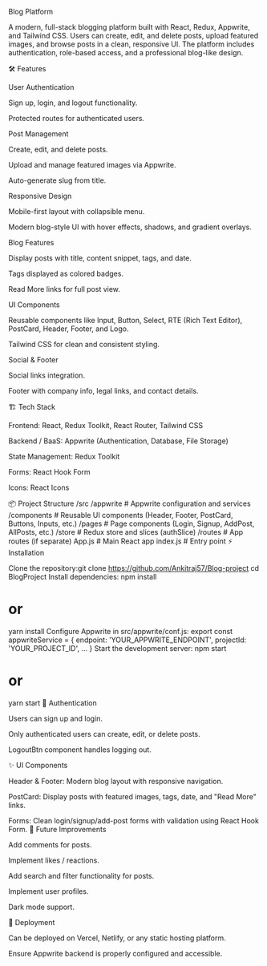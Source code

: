 Blog Platform

A modern, full-stack blogging platform built with React, Redux, Appwrite, and Tailwind CSS. Users can create, edit, and delete posts, upload featured images, and browse posts in a clean, responsive UI. The platform includes authentication, role-based access, and a professional blog-like design.

🛠 Features

User Authentication

Sign up, login, and logout functionality.

Protected routes for authenticated users.

Post Management

Create, edit, and delete posts.

Upload and manage featured images via Appwrite.

Auto-generate slug from title.

Responsive Design

Mobile-first layout with collapsible menu.

Modern blog-style UI with hover effects, shadows, and gradient overlays.

Blog Features

Display posts with title, content snippet, tags, and date.

Tags displayed as colored badges.

Read More links for full post view.

UI Components

Reusable components like Input, Button, Select, RTE (Rich Text Editor), PostCard, Header, Footer, and Logo.

Tailwind CSS for clean and consistent styling.

Social & Footer

Social links integration.

Footer with company info, legal links, and contact details.

🏗 Tech Stack

Frontend: React, Redux Toolkit, React Router, Tailwind CSS

Backend / BaaS: Appwrite (Authentication, Database, File Storage)

State Management: Redux Toolkit

Forms: React Hook Form

Icons: React Icons

📦 Project Structure
/src
  /appwrite        # Appwrite configuration and services
  /components      # Reusable UI components (Header, Footer, PostCard, Buttons, Inputs, etc.)
  /pages           # Page components (Login, Signup, AddPost, AllPosts, etc.)
  /store           # Redux store and slices (authSlice)
  /routes          # App routes (if separate)
  App.js           # Main React app
  index.js         # Entry point
⚡ Installation

Clone the repository:git clone https://github.com/Ankitraj57/Blog-project
cd BlogProject
Install dependencies:
npm install
# or
yarn install
Configure Appwrite in src/appwrite/conf.js:
export const appwriteService = {
  endpoint: 'YOUR_APPWRITE_ENDPOINT',
  projectId: 'YOUR_PROJECT_ID',
  ...
}
Start the development server:
npm start
# or
yarn start
🔐 Authentication

Users can sign up and login.

Only authenticated users can create, edit, or delete posts.

LogoutBtn component handles logging out.

✨ UI Components

Header & Footer: Modern blog layout with responsive navigation.

PostCard: Display posts with featured images, tags, date, and "Read More" links.

Forms: Clean login/signup/add-post forms with validation using React Hook Form.
📝 Future Improvements

Add comments for posts.

Implement likes / reactions.

Add search and filter functionality for posts.

Implement user profiles.

Dark mode support.

🚀 Deployment

Can be deployed on Vercel, Netlify, or any static hosting platform.

Ensure Appwrite backend is properly configured and accessible.
